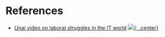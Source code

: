 # References

- [Unai video on laboral struggles in the IT world](https://yewtu.be/watch?v=rGD8ZA09-O4)
[![](not-by-ai.svg){: .center}](https://notbyai.fyi)
